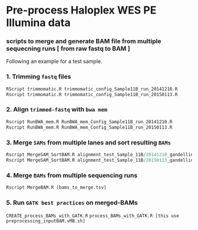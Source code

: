 # Pre-process Haloplex WES PE Illumina data
### scripts to merge and generate BAM file from multiple sequecning runs [ from raw fastq to BAM ]

Following an example for a test sample.

### 1. Trimming `fastq` files
```R
RScript trimmomatic.R trimmomatic_config_Sample11B_run_20141210.R
Rscript trimmomatic.R trimmomatic_config_Sample11B_run_20150113.R
```
### 2. Align `trimmed-fastq` with `bwa mem`
```R
Rscript RunBWA_mem.R RunBWA_mem_Config_Sample11B_run_20141210.R
Rscript RunBWA_mem.R RunBWA_mem_Config_Sample11B_run_20150113.R
```
### 3. Merge `SAMs` from multiple lanes and sort resulting `BAMs`
```R
Rscript MergeSAM_SortBAM.R alignment_test_Sample_11B/20141210_gandellini
Rscript MergeSAM_SortBAM.R alignment_test_Sample_11B/20150113_gandellini
```
### 4. Merge `BAMs` from multiple sequencing runs
```R
Rscript MergeBAM.R [bams_to_merge.tsv]
```
### 5. Run `GATK best practices` on merged-BAMs
`CREATE_process_BAMs_with_GATK.R`
`process_BAMs_with_GATK.R [this use preprocessing_inputBAM.vMB.sh]`
